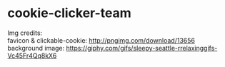 # cookie-clicker-team  
Img credits:  
favicon & clickable-cookie: http://pngimg.com/download/13656  
background image: https://giphy.com/gifs/sleepy-seattle-rrelaxinggifs-Vc45Fr4Qq8kX6